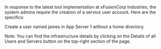 In response to the latest tool implementation at xFusionCorp Industries, the system admins require the creation of a service user account. Here are the specifics:



Create a user named james in App Server 1 without a home directory.

Note: You can find the infrastructure details by clicking on the Details of all Users and Servers button on the top-right section of the page.